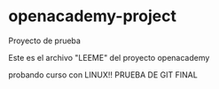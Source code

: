 # openacademy-project
Proyecto de prueba

Este es el archivo "LEEME" del proyecto openacademy

probando curso con LINUX!! PRUEBA DE GIT FINAL
